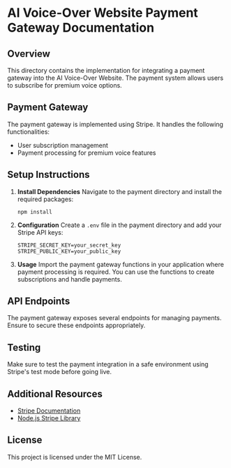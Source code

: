 # AI Voice-Over Website Payment Gateway Documentation

## Overview
This directory contains the implementation for integrating a payment gateway into the AI Voice-Over Website. The payment system allows users to subscribe for premium voice options.

## Payment Gateway
The payment gateway is implemented using Stripe. It handles the following functionalities:
- User subscription management
- Payment processing for premium voice features

## Setup Instructions
1. **Install Dependencies**
   Navigate to the payment directory and install the required packages:
   ```
   npm install
   ```

2. **Configuration**
   Create a `.env` file in the payment directory and add your Stripe API keys:
   ```
   STRIPE_SECRET_KEY=your_secret_key
   STRIPE_PUBLIC_KEY=your_public_key
   ```

3. **Usage**
   Import the payment gateway functions in your application where payment processing is required. You can use the functions to create subscriptions and handle payments.

## API Endpoints
The payment gateway exposes several endpoints for managing payments. Ensure to secure these endpoints appropriately.

## Testing
Make sure to test the payment integration in a safe environment using Stripe's test mode before going live.

## Additional Resources
- [Stripe Documentation](https://stripe.com/docs)
- [Node.js Stripe Library](https://github.com/stripe/stripe-node)

## License
This project is licensed under the MIT License.